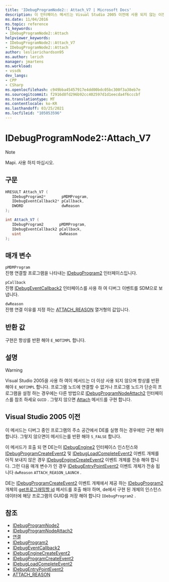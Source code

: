 ```yaml
---
title: 'IDebugProgramNode2:: Attach_V7 | Microsoft Docs'
description: 이 인터페이스 메서드는 Visual Studio 2005 이전에 사용 되지 않는 이전 연결 방법입니다.
ms.date: 11/04/2016
ms.topic: reference
f1_keywords:
- IDebugProgramNode2::Attach
helpviewer_keywords:
- IDebugProgramNode2::Attach_V7
- IDebugProgramNode2::Attach
author: leslierichardson95
ms.author: lerich
manager: jmartens
ms.workload:
- vssdk
dev_langs:
- CPP
- CSharp
ms.openlocfilehash: c949bba45457917e4dd00bdc05bc300f3a38eb7e
ms.sourcegitcommit: f2916d8fd296b92cc402597d1d1eecda4f6cccbf
ms.translationtype: MT
ms.contentlocale: ko-KR
ms.lasthandoff: 03/25/2021
ms.locfileid: "105053596"
---
```

# <a name="idebugprogramnode2attach_v7"></a>IDebugProgramNode2::Attach_V7

> [!Note]
> Mapi. 사용 하지 마십시오.

## <a name="syntax"></a>구문

```cpp
HRESULT Attach_V7 (
   IDebugProgram2*       pMDMProgram,
   IDebugEventCallback2* pCallback,
   DWORD                 dwReason
);
```

```csharp
int Attach_V7 (
   IDebugProgram2       pMDMProgram,
   IDebugEventCallback2 pCallback,
   uint                 dwReason
);
```

## <a name="parameters"></a>매개 변수

`pMDMProgram`\
진행 연결할 프로그램을 나타내는 [IDebugProgram2](../../../extensibility/debugger/reference/idebugprogram2.md) 인터페이스입니다.

`pCallback`\
진행 [IDebugEventCallback2](../../../extensibility/debugger/reference/idebugeventcallback2.md) 인터페이스를 사용 하 여 디버그 이벤트를 SDM으로 보냅니다.

`dwReason`\
진행 연결 이유를 지정 하는 [ATTACH_REASON](../../../extensibility/debugger/reference/attach-reason.md) 열거형의 값입니다.

## <a name="return-value"></a>반환 값

구현은 항상를 반환 해야 `E_NOTIMPL` 합니다.

## <a name="remarks"></a>설명

> [!WARNING]
> Visual Studio 2005을 사용 하 여이 메서드는 더 이상 사용 되지 않으며 항상를 반환 해야 `E_NOTIMPL` 합니다. 프로그램 노드에 연결할 수 없거나 프로그램 노드가 단순히 프로그램을 설정 하는 경우에는 다른 방법으로 [IDebugProgramNodeAttach2](../../../extensibility/debugger/reference/idebugprogramnodeattach2.md) 인터페이스를 참조 하세요 `GUID` . 그렇지 않으면 [Attach](../../../extensibility/debugger/reference/idebugengine2-attach.md) 메서드를 구현 합니다.

## <a name="prior-to-visual-studio-2005"></a>Visual Studio 2005 이전

이 메서드는 디버그 중인 프로그램의 주소 공간에서 DE를 실행 하는 경우에만 구현 해야 합니다. 그렇지 않으면이 메서드는를 반환 해야 `S_FALSE` 합니다.

이 메서드가 호출 되 면 DE는이 [IDebugEngine2](../../../extensibility/debugger/reference/idebugengine2.md) 인터페이스 인스턴스와 [IDebugProgramCreateEvent2](../../../extensibility/debugger/reference/idebugprogramcreateevent2.md) 및 [IDebugLoadCompleteEvent2](../../../extensibility/debugger/reference/idebugloadcompleteevent2.md) 이벤트 개체를 아직 보내지 않은 경우 [IDebugEngineCreateEvent2](../../../extensibility/debugger/reference/idebugenginecreateevent2.md) 이벤트 개체를 전송 해야 합니다. 그런 다음 매개 변수가 인 경우 [IDebugEntryPointEvent2](../../../extensibility/debugger/reference/idebugentrypointevent2.md) 이벤트 개체가 전송 됩니다 `dwReason` `ATTACH_REASON_LAUNCH` .

DE는 [IDebugProgramCreateEvent2](../../../extensibility/debugger/reference/idebugprogramcreateevent2.md) 이벤트 개체에서 제공 하는 [IDebugProgram2](../../../extensibility/debugger/reference/idebugprogram2.md) 개체의 [get프로그래밍할 id](../../../extensibility/debugger/reference/idebugprogram2-getprogramid.md) 메서드를 호출 해야 하며, de에서 구현 된 개체의 인스턴스 데이터에 해당 프로그램의 GUID를 저장 해야 합니다 `IDebugProgram2` .

## <a name="see-also"></a>참조

- [IDebugProgramNode2](../../../extensibility/debugger/reference/idebugprogramnode2.md)
- [IDebugProgramNodeAttach2](../../../extensibility/debugger/reference/idebugprogramnodeattach2.md)
- [연결](../../../extensibility/debugger/reference/idebugengine2-attach.md)
- [IDebugProgram2](../../../extensibility/debugger/reference/idebugprogram2.md)
- [IDebugEventCallback2](../../../extensibility/debugger/reference/idebugeventcallback2.md)
- [IDebugEngineCreateEvent2](../../../extensibility/debugger/reference/idebugenginecreateevent2.md)
- [IDebugProgramCreateEvent2](../../../extensibility/debugger/reference/idebugprogramcreateevent2.md)
- [IDebugLoadCompleteEvent2](../../../extensibility/debugger/reference/idebugloadcompleteevent2.md)
- [IDebugEntryPointEvent2](../../../extensibility/debugger/reference/idebugentrypointevent2.md)
- [ATTACH_REASON](../../../extensibility/debugger/reference/attach-reason.md)
